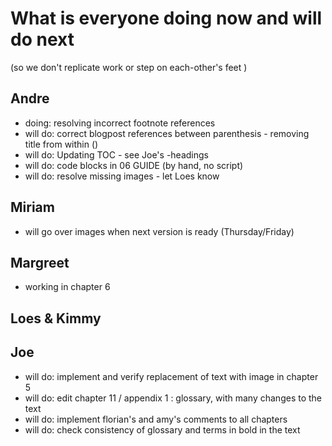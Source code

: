 # What is everyone doing now and will do next
(so we don't replicate work or step on each-other's feet )

## Andre
* doing: resolving incorrect footnote references
* will do: correct blogpost references between parenthesis - removing title from within ()
* will do: Updating TOC - see Joe's -headings
* will do: code blocks in 06 GUIDE (by hand, no script)
* will do: resolve missing images - let Loes know 


## Miriam
* will go over images when next version is ready (Thursday/Friday)

## Margreet
* working in chapter 6

## Loes & Kimmy

## Joe
* will do: implement and verify replacement of text with image in chapter 5
* will do: edit chapter 11 / appendix 1 : glossary, with many changes to the text
* will do: implement florian's and amy's comments to all chapters
* will do: check consistency of glossary and terms in bold in the text

